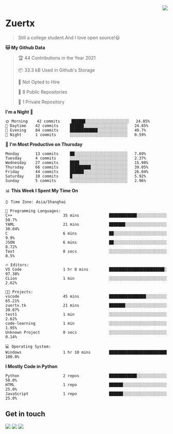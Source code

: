 <a href="#">
<img align="right" src="https://github-readme-stats.vercel.app/api?username=zuertx&show_icons=true&hide_border=true">
</a>

# Zuertx
> Still a college student.And I love open source!😃  

<!--START_SECTION:waka-->
**🐱 My Github Data** 

> 🏆 44 Contributions in the Year 2021
 > 
> 📦 33.3 kB Used in Github's Storage 
 > 
> 🚫 Not Opted to Hire
 > 
> 📜 8 Public Repositories 
 > 
> 🔑 1 Private Repository 
 > 
**I'm a Night 🦉** 

```text
🌞 Morning    42 commits     ██████░░░░░░░░░░░░░░░░░░░   24.85% 
🌆 Daytime    42 commits     ██████░░░░░░░░░░░░░░░░░░░   24.85% 
🌃 Evening    84 commits     ████████████░░░░░░░░░░░░░   49.7% 
🌙 Night      1 commits      ░░░░░░░░░░░░░░░░░░░░░░░░░   0.59%

```
📅 **I'm Most Productive on Thursday** 

```text
Monday       13 commits     ██░░░░░░░░░░░░░░░░░░░░░░░   7.69% 
Tuesday      4 commits      ░░░░░░░░░░░░░░░░░░░░░░░░░   2.37% 
Wednesday    27 commits     ████░░░░░░░░░░░░░░░░░░░░░   15.98% 
Thursday     66 commits     █████████░░░░░░░░░░░░░░░░   39.05% 
Friday       44 commits     ██████░░░░░░░░░░░░░░░░░░░   26.04% 
Saturday     10 commits     █░░░░░░░░░░░░░░░░░░░░░░░░   5.92% 
Sunday       5 commits      ░░░░░░░░░░░░░░░░░░░░░░░░░   2.96%

```


📊 **This Week I Spent My Time On** 

```text
⌚︎ Time Zone: Asia/Shanghai

💬 Programming Languages: 
C++                      35 mins             ████████████░░░░░░░░░░░░░   50.7% 
YAML                     21 mins             ███████░░░░░░░░░░░░░░░░░░   30.04% 
C                        6 mins              ██░░░░░░░░░░░░░░░░░░░░░░░   9.9% 
JSON                     6 mins              ██░░░░░░░░░░░░░░░░░░░░░░░   8.72% 
Text                     0 secs              ░░░░░░░░░░░░░░░░░░░░░░░░░   0.5%

🔥 Editors: 
VS Code                  1 hr 8 mins         ████████████████████████░   97.38% 
CLion                    1 min               ░░░░░░░░░░░░░░░░░░░░░░░░░   2.62%

🐱‍💻 Projects: 
vscode                   45 mins             ████████████████░░░░░░░░░   65.21% 
zuertx.tk                21 mins             ███████░░░░░░░░░░░░░░░░░░   30.07% 
test1                    1 min               ░░░░░░░░░░░░░░░░░░░░░░░░░   2.62% 
code-learning            1 min               ░░░░░░░░░░░░░░░░░░░░░░░░░   1.95% 
Unknown Project          0 secs              ░░░░░░░░░░░░░░░░░░░░░░░░░   0.14%

💻 Operating System: 
Windows                  1 hr 10 mins        █████████████████████████   100.0%

```

**I Mostly Code in Python** 

```text
Python                   2 repos             ████████████░░░░░░░░░░░░░   50.0% 
HTML                     1 repo              ██████░░░░░░░░░░░░░░░░░░░   25.0% 
JavaScript               1 repo              ██████░░░░░░░░░░░░░░░░░░░   25.0%

```



<!--END_SECTION:waka-->

## Get in touch
[![](https://img.shields.io/badge/-https://zuertx.tk-0e83cd?style=flat-square&logo=Blogger&logoColor=fff)](https://zuertx.tk)
[![](https://img.shields.io/badge/-@zuertx-3db6f1?style=flat-square&logo=Telegram&logoColor=2ca5e0)](https://t.me/zuertx)
[![](https://img.shields.io/badge/-zuertx@gmail.com-911318?style=flat-square&logo=Gmail&logoColor=white&labelColor=c14438)](mailto:zuertx_at_gmail.com)
